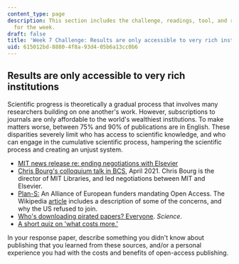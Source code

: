 ```yaml
---
content_type: page
description: This section includes the challenge, readings, tool, and response paper
  for the week.
draft: false
title: 'Week 7 Challenge: Results are only accessible to very rich institutions'
uid: 615012bd-8880-4f8a-93d4-05b6a13cc0b6
---
```

## Results are only accessible to very rich institutions

Scientific progress is theoretically a gradual process that involves many researchers building on one another's work. However, subscriptions to journals are only affordable to the world's wealthiest institutions. To make matters worse, between 75% and 90% of publications are in English. These disparities severely limit who has access to scientific knowledge, and who can engage in the cumulative scientific process, hampering the scientific process and creating an unjust system.

- [MIT news release re: ending negotiations with Elsevier](https://news.mit.edu/2020/guided-by-open-access-principles-mit-ends-elsevier-negotiations-0611)
- [Chris Bourg's colloquium talk in BCS](https://www.dropbox.com/s/mq417aqg4f3sgsq/Bourg-04-01-2021.mp4?dl=0), April 2021. Chris Bourg is the director of MIT Libraries, and led negotiations between MIT and Elsevier. 
- [Plan-S:](https://www.coalition-s.org/why-plan-s/) An Alliance of European funders mandating Open Access. The Wikipedia [article](https://en.wikipedia.org/wiki/Plan_S) includes a description of some of the concerns, and why the US refused to join. 
- [Who's downloading pirated papers? Everyone](https://www.sciencemag.org/news/2016/04/whos-downloading-pirated-papers-everyone). *Science*.
- [A short quiz on 'what costs more.'](https://virginia.libwizard.com/f/what-costs-more)

In your response paper, describe something you didn't know about publishing that you learned from these sources, and/or a personal experience you had with the costs and benefits of open-access publishing.